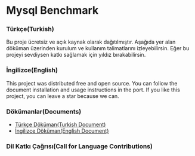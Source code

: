# Mysql Benchmark

### Türkçe(Turkish)

Bu proje ücretsiz ve açık kaynak olarak dağıtılmıştır. Aşağıda yer alan döküman üzerinden kurulum ve kullanım talimatlarını izleyebilirsin. Eğer bu projeyi sevdiysen katkı sağlamak için yıldız bırakabilirsin.

### İngilizce(English)

This project was distributed free and open source. You can follow the document installation and usage instructions in the port. If you like this project, you can leave a star because we can.

### Dökümanlar(Documents)

* [Türkçe Döküman(Turkish Document)](https://github.com/ismail0234/php-performance-benchmark/documents/TR.md)
* [İngilizce Döküman(English Document)](https://github.com/ismail0234/php-performance-benchmark/documents/EN.md)

### Dil Katkı Çağrısı(Call for Language Contributions)

